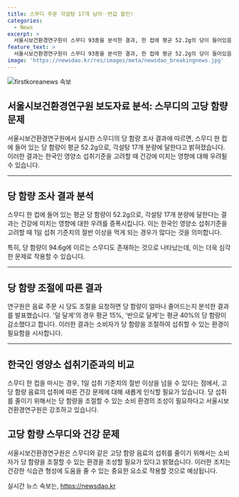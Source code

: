 ```yaml
---
title: 스무디 주문 각설탕 17개 남아‥반값 할인!
categories:
  - News
excerpt: >
  서울시보건환경연구원이 스무디 93종을 분석한 결과, 한 컵에 평균 52.2g의 당이 들어있음을 발표했다. 이는 평균 각설탕 17개 분량에 해당한다. 이로 인해 스무디 한 컵을 마시는 것만으로도 한국인의 1일 섭취 기준치의 절반 이상을 초과할 수 있다는 것을 알려주었다. 또한, 당도를 조절하는 경우 당 함량이 평균 15%부터 40%까지 감소하는 것을 확인하였으며, 이에 대해 소비 환경 개선이 필요하다고 강조하였다.
feature_text: >
  서울시보건환경연구원이 스무디 93종을 분석한 결과, 한 컵에 평균 52.2g의 당이 들어있음을 발표했다. 이는 평균 각설탕 17개 분량에 해당한다. 이로 인해 스무디 한 컵을 마시는 것만으로도 한국인의 1일 섭취 기준치의 절반 이상을 초과할 수 있다는 것을 알려주었다. 또한, 당도를 조절하는 경우 당 함량이 평균 15%부터 40%까지 감소하는 것을 확인하였으며, 이에 대해 소비 환경 개선이 필요하다고 강조하였다.
image: 'https://newsdao.kr/res/images/meta/newsdao_breakingnews.jpg'
---
```


<p><img src="https://newsdao.kr/res/images/meta/newsdao_breakingnews.jpg" alt="firstkoreanews 속보" /></p>

<h2>서울시보건환경연구원 보도자료 분석: 스무디의 고당 함량 문제</h2>

<p data-ke-size="size16">서울시보건환경연구원에서 실시한 스무디의 당 함량 조사 결과에 따르면, 스무디 한 컵에 들어 있는 당 함량이 평균 52.2g으로, 각설탕 17개 분량에 달한다고 밝혀졌습니다. 이러한 결과는 한국인 영양소 섭취기준을 고려할 때 건강에 미치는 영향에 대해 우려될 수 있습니다.</p>

<hr>

<h2 data-ke-size="size26">당 함량 조사 결과 분석</h2>

<p data-ke-size="size16">스무디 한 컵에 들어 있는 평균 당 함량이 52.2g으로, 각설탕 17개 분량에 달한다는 결과는 건강에 미치는 영향에 대한 우려를 증폭시킵니다. 이는 한국인 영양소 섭취기준을 고려할 때 1일 섭취 기준치의 절반 이상을 먹게 되는 경우가 많다는 것을 의미합니다.</p>

<p data-ke-size="size16">특히, 당 함량이 94.6g에 이르는 스무디도 존재하는 것으로 나타났는데, 이는 더욱 심각한 문제로 작용할 수 있습니다.</p>

<hr>

<h2 data-ke-size="size26">당 함량 조절에 따른 결과</h2>

<p data-ke-size="size16">연구원은 음료 주문 시 당도 조절을 요청하면 당 함량이 얼마나 줄어드는지 분석한 결과를 발표했습니다. '덜 달게'의 경우 평균 15%, '반으로 달게'는 평균 40%의 당 함량이 감소했다고 합니다. 이러한 결과는 소비자가 당 함량을 조절하여 섭취할 수 있는 환경이 필요함을 시사합니다.</p>

<hr>

<h2 data-ke-size="size26">한국인 영양소 섭취기준과의 비교</h2>

<p data-ke-size="size16">스무디 한 컵을 마시는 경우, 1일 섭취 기준치의 절반 이상을 넘을 수 있다는 점에서, 고당 함량 음료의 섭취에 따른 건강 문제에 대해 새롭게 인식할 필요가 있습니다. 당 섭취를 줄이기 위해서는 당 함량을 조절할 수 있는 소비 환경의 조성이 필요하다고 서울시보건환경연구원은 강조하고 있습니다.</p>

<h2 data-ke-size="size26">고당 함량 스무디와 건강 문제</h2>

<p data-ke-size="size16">서울시보건환경연구원은 스무디와 같은 고당 함량 음료의 섭취를 줄이기 위해서는 소비자가 당 함량을 조절할 수 있는 환경을 조성할 필요가 있다고 밝혔습니다. 이러한 조치는 건강한 식습관 형성에 도움을 줄 수 있는 중요한 요소로 작용할 것으로 예상됩니다.</p>
실시간 뉴스 속보는, <a href="https://newsdao.kr" rel="dofollow">https://newsdao.kr</a>


